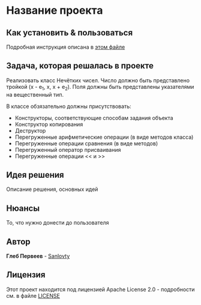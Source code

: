 # Название проекта

## Как установить & пользоваться
  Подробная инструкция описана в [этом файле](INSTALLATION.md)
  
## Задача, которая решалась в проекте
  Реализовать класс Нечётких чисел. Число должно быть представлено
  тройкой (x - e<sub>1</sub>, x, x + e<sub>2</sub>).
  Поля должны быть представлены указателями на вещественный тип. 
  
  В классе обзязательно должны присутствовать:
  - Конструкторы, соответствующие способам задания объекта
  - Конструктор копирования
  - Деструктор
  - Перегруженные арифметические операции (в виде методов класса)
  - Перегруженные операции сравнения (в виде методов)
  - Перегруженный оператор присваивания
  - Перегруженные операции << и >>
  
## Идея решения
  Описание решения, основных идей
  
## Нюансы
  То, что нужно донести до пользователя

## Автор
  **Глеб Первеев** - [Sanlovty](https://github.com/Sanlovty)

## Лицензия

Этот проект находится под лицензией Apache License 2.0 - подробности см. в файле [LICENSE](LICENSE)
